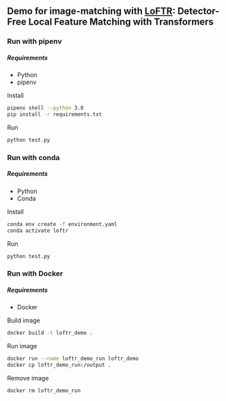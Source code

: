 ## Demo for image-matching with [LoFTR](https://github.com/zju3dv/LoFTR): Detector-Free Local Feature Matching with Transformers 

### Run with pipenv

##### Requirements
* Python
* pipenv

Install

```bash
pipenv shell --python 3.8
pip install -r requirements.txt
```

Run
```bash
python test.py
```

### Run with conda

##### Requirements
* Python
* Conda

Install

```bash
conda env create -f environment.yaml
conda activate loftr
```

Run
```bash
python test.py
```

### Run with Docker
##### Requirements
* Docker

Build image

```bash
docker build -t loftr_demo .
```

Run image

```bash
docker run --name loftr_demo_run loftr_demo
docker cp loftr_demo_run:/output .
```

Remove image

```bash
docker rm loftr_demo_run
```

